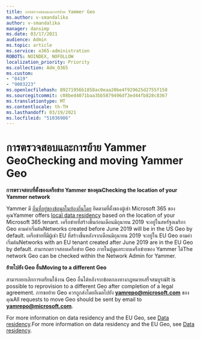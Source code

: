 ```yaml
---
title: การตรวจสอบและการย้าย Yammer Geo
ms.author: v-smandalika
author: v-smandalika
manager: dansimp
ms.date: 03/17/2021
audience: Admin
ms.topic: article
ms.service: o365-administration
ROBOTS: NOINDEX, NOFOLLOW
localization_priority: Priority
ms.collection: Adm_O365
ms.custom:
- "8419"
- "9003223"
ms.openlocfilehash: 89271956b1858ac0eaa20be4f929625d2755f158
ms.sourcegitcommit: c08bed4071baa3bb5879496df3ed44fb828c8367
ms.translationtype: MT
ms.contentlocale: th-TH
ms.lasthandoff: 03/19/2021
ms.locfileid: "51036986"
---
```

# <a name="checking-and-moving-yammer-geo"></a><span data-ttu-id="1d3c0-102">การตรวจสอบและการย้าย Yammer Geo</span><span class="sxs-lookup"><span data-stu-id="1d3c0-102">Checking and moving Yammer Geo</span></span>

<span data-ttu-id="1d3c0-103">**การตรวจสอบที่ตั้งของเครือข่าย Yammer ของคุณ**</span><span class="sxs-lookup"><span data-stu-id="1d3c0-103">**Checking the location of your Yammer network**</span></span>

<span data-ttu-id="1d3c0-104">Yammer มี [ถิ่นที่อยู่ของข้อมูลในท้องถิ่นโดย](https://docs.microsoft.com/yammer/manage-security-and-compliance/data-residency) ยึดตามที่ตั้งของผู้เช่า Microsoft 365 ของคุณ</span><span class="sxs-lookup"><span data-stu-id="1d3c0-104">Yammer offers [local data residency](https://docs.microsoft.com/yammer/manage-security-and-compliance/data-residency) based on the location of your Microsoft 365 tenant.</span></span> <span data-ttu-id="1d3c0-105">เครือข่ายที่สร้างขึ้นก่อนเดือนมิถุนายน 2019 จะอยู่ในสหรัฐอเมริกา Geo ตามค่าเริ่มต้น</span><span class="sxs-lookup"><span data-stu-id="1d3c0-105">Networks created before June 2019 will be in the US Geo by default.</span></span> <span data-ttu-id="1d3c0-106">เครือข่ายที่มีผู้เช่า EU ที่สร้างขึ้นหลังจากเดือนมิถุนายน 2019 จะอยู่ใน EU Geo ตามค่าเริ่มต้น</span><span class="sxs-lookup"><span data-stu-id="1d3c0-106">Networks with an EU tenant created after June 2019 are in the EU Geo by default.</span></span> <span data-ttu-id="1d3c0-107">สามารถตรวจสอบเครือข่าย Geo ภายในผู้ดูแลระบบเครือข่ายของ Yammer ได้</span><span class="sxs-lookup"><span data-stu-id="1d3c0-107">The network Geo can be checked within the Network Admin for Yammer.</span></span>

<span data-ttu-id="1d3c0-108">**ย้ายไปยัง Geo อื่น**</span><span class="sxs-lookup"><span data-stu-id="1d3c0-108">**Moving to a different Geo**</span></span>

<span data-ttu-id="1d3c0-109">สามารถยกเลิกการเตรียมใช้งาน Geo อื่นได้หลังจากข้อตกลงทางกฎหมายเสร็จสมบูรณ์</span><span class="sxs-lookup"><span data-stu-id="1d3c0-109">It is possible to reprovision to a different Geo after completion of a legal agreement.</span></span> <span data-ttu-id="1d3c0-110">การขอย้าย Geo ควรถูกส่งโดยอีเมลไปยัง **yamrepo@microsoft.com** ของคุณ</span><span class="sxs-lookup"><span data-stu-id="1d3c0-110">All requests to move Geo should be sent by email to **yamrepo@microsoft.com**.</span></span>

<span data-ttu-id="1d3c0-111">For more information on data residency and the EU Geo, see [Data residency](https://docs.microsoft.com/yammer/manage-security-and-compliance/data-residency).</span><span class="sxs-lookup"><span data-stu-id="1d3c0-111">For more information on data residency and the EU Geo, see [Data residency](https://docs.microsoft.com/yammer/manage-security-and-compliance/data-residency).</span></span>
